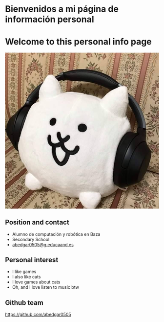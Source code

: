 # Bienvenidos a mi página de información personal 
# Welcome to this personal info page 
![imagen](Belleza.jpeg) 

 ## Position and contact 

  - Alumno de computación y robótica en Baza 
  - Secondary School 
  - abedgar0505@g.educaand.es 
  ## Personal interest 
 
  - I like games 
  - I also like cats 
  - I love games about cats 
  - Oh, and I love listen to music btw 

   ## Github team 
   <!-- No es necesario poner ningún equipo porque no gestionas ninguno
   Además, este enlace es de tu perfil><-->

   https://github.com/abedgar0505